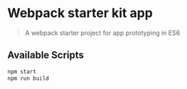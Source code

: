 # Webpack starter kit app
> A webpack starter project for app prototyping in ES6

## Available Scripts

```bash
npm start
npm run build

